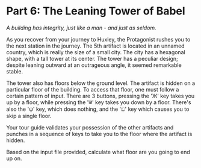 # Part 6: The Leaning Tower of Babel

*A building has integrity, just like a man - and just as seldom.*

As you recover from your journey to Huxley, the Protagonist rushes you to the next station in the journey. The 5th artifact is located in an unnamed country, which is really the size of a small city. The city has a hexagonal shape, with a tall tower at its center. The tower has a peculiar design; despite leaning outward at an outrageous angle, it seemed remarkable stable. 

The tower also has floors below the ground level. The artifact is hidden on a particular floor of the building. To access that floor, one must follow a certain pattern of input. There are 3 buttons, pressing the 'Ж' key takes you up by a floor, while pressing the 'ळ' key takes you down by a floor. There's also the 'ψ' key, which does nothing, and the 'ඞ' key which causes you to skip a single floor.

Your tour guide validates your possession of the other artifacts and punches in a sequence of keys to take you to the floor where the artifact is hidden. 

Based on the input file provided, calculate what floor are you going to end up on.